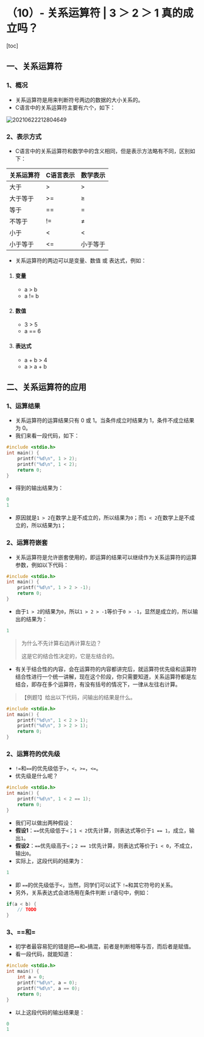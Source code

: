 # （10）- 关系运算符 | 3 ＞ 2 ＞ 1 真的成立吗？

[toc]

## 一、关系运算符

### 1、概况

- 关系运算符是用来判断符号两边的数据的大小关系的。
- C语言中的关系运算符主要有六个，如下：

![20210622212804649](D:/GitRep/CP/notes/%EF%BC%8810%EF%BC%89-%20%E5%85%B3%E7%B3%BB%E8%BF%90%E7%AE%97%E7%AC%A6%20%203%20%EF%BC%9E%202%20%EF%BC%9E%201%20%E7%9C%9F%E7%9A%84%E6%88%90%E7%AB%8B%E5%90%97%EF%BC%9F.assets/20210622212804649.png)

### 2、表示方式

- C语言中的关系运算符和数学中的含义相同，但是表示方法略有不同，区别如下：

| 关系运算符 | C语言表示 | 数学表示 |
| ---------- | --------- | -------- |
| 大于       | >         | >        |
| 大于等于   | >=        | ≥        |
| 等于       | ==        | =        |
| 不等于     | !=        | ≠        |
| 小于       | <         | <        |
| 小于等于   | <=        | 小于等于 |

- 关系运算符的两边可以是变量、数值 或 表达式，例如：

1. #### 变量

   - a > b
   - a != b

2. #### 数值

   - 3 > 5
   - a == 6

3. #### 表达式

   - a + b > 4
   - a > a + b

## 二、关系运算符的应用

### 1、运算结果

- 关系运算符的运算结果只有 0 或 1。当条件成立时结果为 1，条件不成立结果为 0。
- 我们来看一段代码，如下：

```c
#include <stdio.h>
int main() {
    printf("%d\n", 1 > 2);
    printf("%d\n", 1 < 2);
    return 0;
}
```

- 得到的输出结果为：

```c
0
1
```

- 原因就是`1 > 2`在数学上是不成立的，所以结果为`0`；而`1 < 2`在数学上是不成立的，所以结果为`1`；

### 2、运算符嵌套

- 关系运算符是允许嵌套使用的，即运算的结果可以继续作为关系运算符的运算参数，例如以下代码：

```c
#include <stdio.h>
int main() {
    printf("%d\n", 1 > 2 > -1);
    return 0;
}
```

- 由于`1 > 2`的结果为`0`，所以`1 > 2 > -1`等价于`0 > -1`，显然是成立的，所以输出的结果为：

```c
1
```

> 为什么不先计算右边再计算左边？
>
> 这是它的结合性决定的，它是左结合的。

- 有关于结合性的内容，会在运算符的内容都讲完后，就运算符优先级和运算符结合性进行一个统一讲解，现在这个阶段，你只需要知道，关系运算符都是左结合，即存在多个运算符，有没有括号的情况下，一律从左往右计算。

> 【例题1】给出以下代码，问输出的结果是什么。

```c
#include <stdio.h>
int main() {
    printf("%d\n", 1 < 2 > 1);
    printf("%d\n", 3 > 2 > 1);
    return 0;
}
```

### 2、运算符的优先级

- `!=`和`==`的优先级低于`>`，`<`，`>=`，`<=`。
- 优先级是什么呢？

```c
#include <stdio.h>
int main() {
    printf("%d\n", 1 < 2 == 1);
    return 0;
}
```

- 我们可以做出两种假设：
- **假设1**：`==`优先级低于`<`；`1 < 2`优先计算，则表达式等价于`1 == 1`，成立，输出`1`。
- **假设2**：`==`优先级高于`<`；`2 == 1`优先计算，则表达式等价于`1 < 0`，不成立，输出`0`。
- 实际上，这段代码的结果为：

```c
1
```

- 即 `==`的优先级低于`<`，当然，同学们可以试下 `!=`和其它符号的关系。
- 另外，关系表达式会进场用在条件判断 `if`语句中，例如：

```c
if(a < b) {
    // TODO
}
```

### 3、==和=

- 初学者最容易犯的错是把`==`和`=`搞混，前者是判断相等与否，而后者是赋值。
- 看一段代码，就能知道：

```c
#include <stdio.h>
int main() {
    int a = 0; 
    printf("%d\n", a = 0);
    printf("%d\n", a == 0);
    return 0;
}
```

- 以上这段代码的输出结果是：

```c
0
1
```

